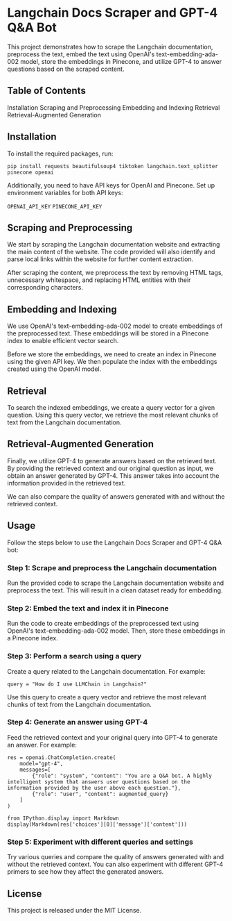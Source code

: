 # Langchain Docs Scraper and GPT-4 Q&A Bot
This project demonstrates how to scrape the Langchain documentation, preprocess the text, embed the text using OpenAI's text-embedding-ada-002 model, store the embeddings in Pinecone, and utilize GPT-4 to answer questions based on the scraped content.

## Table of Contents
Installation
Scraping and Preprocessing
Embedding and Indexing
Retrieval
Retrieval-Augmented Generation

## Installation

To install the required packages, run:

```pip install requests beautifulsoup4 tiktoken langchain.text_splitter pinecone openai```

Additionally, you need to have API keys for OpenAI and Pinecone. Set up environment variables for both API keys:

```OPENAI_API_KEY```
```PINECONE_API_KEY```

## Scraping and Preprocessing
We start by scraping the Langchain documentation website and extracting the main content of the website. The code provided will also identify and parse local links within the website for further content extraction.

After scraping the content, we preprocess the text by removing HTML tags, unnecessary whitespace, and replacing HTML entities with their corresponding characters.

## Embedding and Indexing
We use OpenAI's text-embedding-ada-002 model to create embeddings of the preprocessed text. These embeddings will be stored in a Pinecone index to enable efficient vector search.

Before we store the embeddings, we need to create an index in Pinecone using the given API key. We then populate the index with the embeddings created using the OpenAI model.

## Retrieval
To search the indexed embeddings, we create a query vector for a given question. Using this query vector, we retrieve the most relevant chunks of text from the Langchain documentation.

## Retrieval-Augmented Generation
Finally, we utilize GPT-4 to generate answers based on the retrieved text. By providing the retrieved context and our original question as input, we obtain an answer generated by GPT-4. This answer takes into account the information provided in the retrieved text.

We can also compare the quality of answers generated with and without the retrieved context.

## Usage
Follow the steps below to use the Langchain Docs Scraper and GPT-4 Q&A bot:

### Step 1: Scrape and preprocess the Langchain documentation
Run the provided code to scrape the Langchain documentation website and preprocess the text. This will result in a clean dataset ready for embedding.

### Step 2: Embed the text and index it in Pinecone
Run the code to create embeddings of the preprocessed text using OpenAI's text-embedding-ada-002 model. Then, store these embeddings in a Pinecone index.

### Step 3: Perform a search using a query
Create a query related to the Langchain documentation. For example:

```query = "How do I use LLMChain in Langchain?"```

Use this query to create a query vector and retrieve the most relevant chunks of text from the Langchain documentation.

### Step 4: Generate an answer using GPT-4
Feed the retrieved context and your original query into GPT-4 to generate an answer. For example:
```
res = openai.ChatCompletion.create(
    model="gpt-4",
    messages=[
        {"role": "system", "content": "You are a Q&A bot. A highly intelligent system that answers user questions based on the information provided by the user above each question."},
        {"role": "user", "content": augmented_query}
    ]
)
```
```
from IPython.display import Markdown
display(Markdown(res['choices'][0]['message']['content']))
```

### Step 5: Experiment with different queries and settings
Try various queries and compare the quality of answers generated with and without the retrieved context. You can also experiment with different GPT-4 primers to see how they affect the generated answers.


## License
This project is released under the MIT License.
